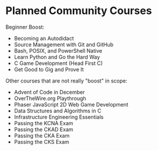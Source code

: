 # Planned Community Courses

Beginner Boost:

* Becoming an Autodidact
* Source Management with Git and GitHub
* Bash, POSIX, and PowerShell Native 
* Learn Python and Go the Hard Way
* C Game Development (Head First C)
* Get Good to Gig and Prove It

Other courses that are not really "boost" in scope:

* Advent of Code in December
* OverTheWire.org Playthrough
* Phaser JavaScript 2D Web Game Development
* Data Structures and Algorithms in C
* Infrastructure Engineering Essentials
* Passing the KCNA Exam
* Passing the CKAD Exam
* Passing the CKA Exam
* Passing the CKS Exam
